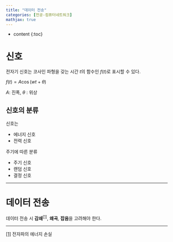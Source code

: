 ```yaml
---
title: "데이터 전송"
categories: [전공-컴퓨터네트워크]
mathjax: true
---
```


* content
{:toc}
# 신호

전자기 신호는 코사인 파형을 갖는 시간 $t$의 함수인 $f(t)$로 표시할 수 있다.

$f(t) = A\cos(wt + \theta)$

$A$: 진폭, $\theta$ : 위상



## 신호의 분류

신호는

- 에너지 신호
- 전력 신호

주기에 따른 분류

- 주기 신호
- 랜덤 신호
- 결정 신호



---

# 데이터 전송

데이터 전송 시 **감쇄**<sup><a name="body_1" href="#foot_1" >[1]</a></sup>, **왜곡**, **잡음**을 고려해야 한다.



---

<a name="foot_1" href="#body_1" >[1]</a> 전자파의 에너지 손실

